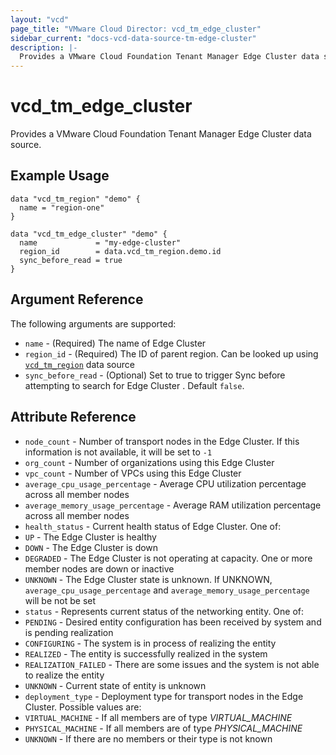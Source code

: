 ```yaml
---
layout: "vcd"
page_title: "VMware Cloud Director: vcd_tm_edge_cluster"
sidebar_current: "docs-vcd-data-source-tm-edge-cluster"
description: |-
  Provides a VMware Cloud Foundation Tenant Manager Edge Cluster data source.
---
```


# vcd\_tm\_edge\_cluster

Provides a VMware Cloud Foundation Tenant Manager Edge Cluster data source.

## Example Usage

```hcl
data "vcd_tm_region" "demo" {
  name = "region-one"
}

data "vcd_tm_edge_cluster" "demo" {
  name             = "my-edge-cluster"
  region_id        = data.vcd_tm_region.demo.id
  sync_before_read = true
}
```

## Argument Reference

The following arguments are supported:

* `name` - (Required) The name of Edge Cluster
* `region_id` - (Required) The ID of parent region. Can be looked up using
  [`vcd_tm_region`](/providers/vmware/vcd/latest/docs/data-sources/tm_region) data source
* `sync_before_read` - (Optional) Set to true to trigger Sync before attempting to search for Edge
  Cluster . Default `false`.

## Attribute Reference

* `node_count` - Number of transport nodes in the Edge Cluster. If this information is not
  available, it will be set to `-1`
* `org_count` - Number of organizations using this Edge Cluster
* `vpc_count` - Number of VPCs using this Edge Cluster
* `average_cpu_usage_percentage` - Average CPU utilization percentage across all member nodes
* `average_memory_usage_percentage` - Average RAM utilization percentage across all member nodes
* `health_status` - Current health status of Edge Cluster. One of:
 * `UP` - The Edge Cluster is healthy
 * `DOWN` - The Edge Cluster is down
 * `DEGRADED` - The Edge Cluster is not operating at capacity. One or more member nodes are down or inactive
 * `UNKNOWN` - The Edge Cluster state is unknown. If UNKNOWN, `average_cpu_usage_percentage` and `average_memory_usage_percentage` will be not be set
* `status` - Represents current status of the networking entity. One of:
 * `PENDING` - Desired entity configuration has been received by system and is pending realization
 * `CONFIGURING` - The system is in process of realizing the entity
 * `REALIZED` - The entity is successfully realized in the system
 * `REALIZATION_FAILED` - There are some issues and the system is not able to realize the entity
 * `UNKNOWN` - Current state of entity is unknown
* `deployment_type` - Deployment type for transport nodes in the Edge Cluster. Possible values are:
 * `VIRTUAL_MACHINE` - If all members are of type _VIRTUAL_MACHINE_
 * `PHYSICAL_MACHINE` - If all members are of type _PHYSICAL_MACHINE_
 * `UNKNOWN` - If there are no members or their type is not known
